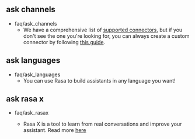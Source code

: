 ## ask channels

* faq/ask_channels
  - We have a comprehensive list of [supported connectors](https://rasa.com/docs/core/connectors/), but if you don't see the one you're looking for, you can always create a custom connector by following
    [this guide](https://rasa.com/docs/rasa/user-guide/connectors/custom-connectors/).

## ask languages
* faq/ask_languages
  - You can use Rasa to build assistants in any language you want!

## ask rasa x

* faq/ask_rasax

  - Rasa X is a tool to learn from real conversations and improve your assistant. Read more [here](https://rasa.com/docs/rasa-x/)



